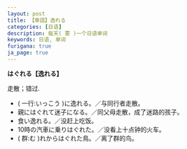 ```yaml
---
layout: post
title: 【単語】逸れる
categories: [日语]
description: 每天( 雾 )一个日语单词
keywords: 日语, 单词
furigana: true
ja_page: true
---
```


**はぐれる【逸れる】**

走散；错过.

*   ( 一行:いっこう )に逸れる。／与同行者走散。
*   親にはぐれて迷子になる。／同父母走散，成了迷路的孩子。
*   食い逸れる。／没赶上吃饭。
*   10時の汽車に乗りはぐれた。／没看上十点钟的火车。
*   ( 群:む )れからはぐれた鳥。／离了群的鸟。
